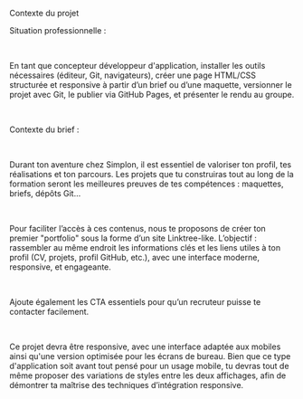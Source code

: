 Contexte du projet

Situation professionnelle :

​

En tant que concepteur développeur d'application, installer les outils nécessaires (éditeur, Git, navigateurs), créer une page HTML/CSS structurée et responsive à partir d’un brief ou d’une maquette, versionner le projet avec Git, le publier via GitHub Pages, et présenter le rendu au groupe.

​

Contexte du brief :

​

Durant ton aventure chez Simplon, il est essentiel de valoriser ton profil, tes réalisations et ton parcours. Les projets que tu construiras tout au long de la formation seront les meilleures preuves de tes compétences : maquettes, briefs, dépôts Git…

​

Pour faciliter l’accès à ces contenus, nous te proposons de créer ton premier "portfolio" sous la forme d’un site Linktree-like. L’objectif : rassembler au même endroit les informations clés et les liens utiles à ton profil (CV, projets, profil GitHub, etc.), avec une interface moderne, responsive, et engageante.

​

Ajoute également les CTA essentiels pour qu’un recruteur puisse te contacter facilement.

​

Ce projet devra être responsive, avec une interface adaptée aux mobiles ainsi qu'une version optimisée pour les écrans de bureau. Bien que ce type d'application soit avant tout pensé pour un usage mobile, tu devras tout de même proposer des variations de styles entre les deux affichages, afin de démontrer ta maîtrise des techniques d’intégration responsive.

